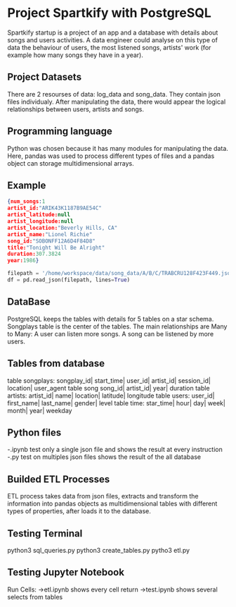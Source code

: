 # Project Spartkify with PostgreSQL

Spartkify startup is a project of an app and a database with details about songs and users activities.
A data engineer could analyse on this type of data the behaviour of users, the most listened songs, artists' work
(for example how many songs they have in a year).

## Project Datasets
There are 2 resourses of data: log_data and song_data. They contain json files individualy. 
After manipulating the data, there would appear the logical relationships between users, artists and songs.

## Programming language
Python was chosen because it has many modules for manipulating the data. 
Here, pandas was used to process different types of files and a pandas object can storage multidimensional arrays.

## Example
```json
{num_songs:1
artist_id:"ARIK43K1187B9AE54C"
artist_latitude:null
artist_longitude:null
artist_location:"Beverly Hills, CA"
artist_name:"Lionel Richie"
song_id:"SOBONFF12A6D4F84D8"
title:"Tonight Will Be Alright"
duration:307.3824
year:1986}
``` 

```python
filepath = '/home/workspace/data/song_data/A/B/C/TRABCRU128F423F449.json'
df = pd.read_json(filepath, lines=True) 
```

## DataBase
PostgreSQL keeps the tables with details for 5 tables on a star schema.
Songplays table is the center of the tables.
The main relationships are Many to Many:
A user can listen more songs. A song can be listened by more users.

## Tables from database
table songplays:
songplay_id| start_time| user_id| artist_id| session_id| location| user_agent
table song
song_id| artist_id| year| duration
table artists:
artist_id| name| location| latitude| longitude
table users:
user_id| first_name| last_name| gender| level
table time:
star_time| hour| day| week| month| year| weekday

## Python files
-.ipynb test only a single json file and shows the result at every instruction
-.py test on multiples json files shows the result of the all database

## Builded ETL Processes 
ETL process takes data from json files, extracts and transform the information into pandas objects 
as multidimensional tables with different types of properties, after loads it to the database. 

## Testing Terminal
python3 sql_queries.py
python3 create_tables.py
pytho3 etl.py
 
## Testing Jupyter Notebook
Run Cells:
->etl.ipynb shows every cell return
->test.ipynb shows several selects from tables

